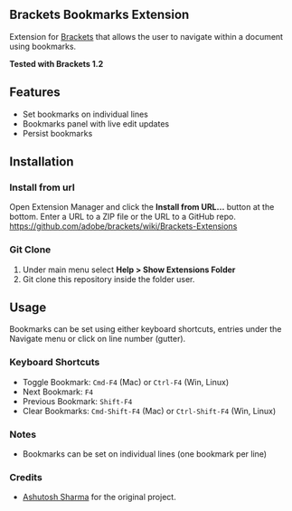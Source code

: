## Brackets Bookmarks Extension

Extension for [Brackets](https://github.com/adobe/brackets) that allows the user to navigate within a document using bookmarks.

**Tested with Brackets 1.2**

## Features

- Set bookmarks on individual lines
- Bookmarks panel with live edit updates
- Persist bookmarks

## Installation

### Install from url
Open Extension Manager and click the **Install from URL...** button at the bottom. Enter a URL to a ZIP file or the URL to a GitHub repo.  
https://github.com/adobe/brackets/wiki/Brackets-Extensions

### Git Clone
1. Under main menu select **Help > Show Extensions Folder**
2. Git clone this repository inside the folder user.

## Usage

Bookmarks can be set using either keyboard shortcuts, entries under the Navigate menu or click on line number (gutter).

### Keyboard Shortcuts

- Toggle Bookmark: `Cmd-F4` (Mac) or `Ctrl-F4` (Win, Linux)
- Next Bookmark: `F4`
- Previous Bookmark: `Shift-F4`
- Clear Bookmarks: `Cmd-Shift-F4` (Mac) or `Ctrl-Shift-F4` (Win, Linux)

### Notes

- Bookmarks can be set on individual lines (one bookmark per line)

### Credits

- [Ashutosh Sharma](https://github.com/toshsharma) for the original project.